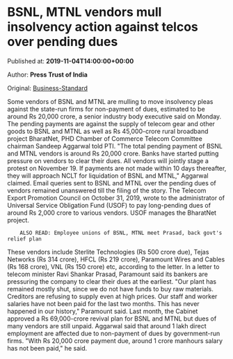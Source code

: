 
# BSNL, MTNL vendors mull insolvency action against telcos over pending dues

Published at: **2019-11-04T14:00:00+00:00**

Author: **Press Trust of India**

Original: [Business-Standard](https://www.business-standard.com/article/pti-stories/vendors-mull-insolvency-action-against-bsnl-mtnl-for-pending-payments-119110401311_1.html)

Some vendors of BSNL and MTNL are mulling to move insolvency pleas against the state-run firms for non-payment of dues, estimated to be around Rs 20,000 crore, a senior industry body executive said on Monday.
The pending payments are against the supply of telecom gear and other goods to BSNL and MTNL as well as Rs 45,000-crore rural broadband project BharatNet, PHD Chamber of Commerce Telecom Committee chairman Sandeep Aggarwal told PTI.
"The total pending payment of BSNL and MTNL vendors is around Rs 20,000 crore. Banks have started putting pressure on vendors to clear their dues. All vendors will jointly stage a protest on November 19. If payments are not made within 10 days thereafter, they will approach NCLT for liquidation of BSNL and MTNL," Aggarwal claimed.
Email queries sent to BSNL and MTNL over the pending dues of vendors remained unanswered till the filing of the story.
The Telecom Export Promotion Council on October 31, 2019, wrote to the administrator of Universal Service Obligation Fund (USOF) to pay long-pending dues of around Rs 2,000 crore to various vendors. USOF manages the BharatNet project.

        ALSO READ: Employee unions of BSNL, MTNL meet Prasad, back govt's relief plan
      
These vendors include Sterlite Technologies (Rs 500 crore due), Tejas Networks (Rs 314 crore), HFCL (Rs 219 crore), Paramount Wires and Cables (Rs 168 crore), VNL (Rs 150 crore) etc, according to the letter. In a letter to telecom minister Ravi Shankar Prasad, Paramount said its bankers are pressuring the company to clear their dues at the earliest.
"Our plant has remained mostly shut, since we do not have funds to buy raw materials. Creditors are refusing to supply even at high prices. Our staff and worker salaries have not been paid for the last two months. This has never happened in our history," Paramount said.
Last month, the Cabinet approved a Rs 69,000-crore revival plan for BSNL and MTNL but dues of many vendors are still unpaid. Aggarwal said that around 1 lakh direct employment are affected due to non-payment of dues by government-run firms.
"With Rs 20,000 crore payment due, around 1 crore manhours salary has not been paid," he said.
